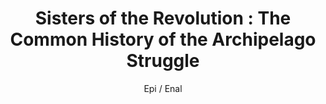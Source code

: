 ---
title: "Sisters of the Revolution : The Common History of the Archipelago Struggle"
description: "Short History on the mostly unknown revolutionary struggles between the Philippines-Indonesia-Malaysia"
layout: post
author:	"Epi / Enal"
tags:
- Politics
---